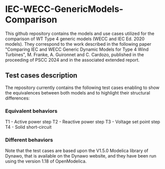# IEC-WECC-GenericModels-Comparison
This github repository contains the models and use cases utilized for the comparison of WT Type 4 generic models (WECC and IEC Ed. 2020 models).
They correspond to the work described in the following paper "Comparing IEC and WECC Generic Dynamic Models for Type 4 Wind Turbines", M. Franke, A. Guironnet and C. Cardozo, published in the proceeding of PSCC 2024 and in the associated extended report.

## Test cases description

The repository currently contains the following test cases enabling to show the equivalences between both models and to highlight their structural differences:

### Equivalent behaviors

T1 - Active power step
T2 - Reactive power step
T3 - Voltage set point step
T4 - Solid short-circuit

### Different behaviors


Note that the test cases are based upon the V1.5.0 Modelica library of Dynawo, that is available on the Dynawo website, and they have been run using the version 1.18 of OpenModelica.
